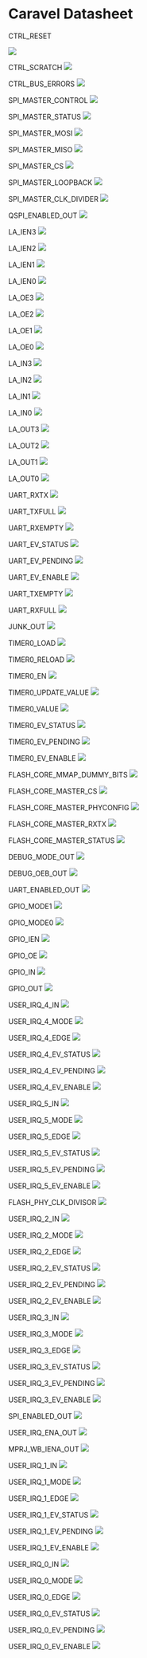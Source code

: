# Caravel Datasheet

CTRL_RESET
<p><img src="https://svg.wavedrom.com/{'reg': [{'name': 'soc_rst',  'type': 4, 'bits': 1},{'name': 'cpu_rst',  'bits': 1},{'bits': 30}], 'config': {'hspace': 400, 'bits': 32, 'lanes': 4 }, 'options': {'hspace': 400, 'bits': 32, 'lanes': 4}}"/></p>

CTRL_SCRATCH
<img src="https://svg.wavedrom.com/{'reg': [{'name': 'scratch[31:0]', 'attr': 'reset: 305419896', 'bits': 32}], 'config': {'hspace': 400, 'bits': 32, 'lanes': 1 }, 'options': {'hspace': 400, 'bits': 32, 'lanes': 1}}"/>

CTRL_BUS_ERRORS
<img src="https://svg.wavedrom.com/{'reg': [{'name': 'bus_errors[31:0]', 'bits': 32}], 'config': {'hspace': 400, 'bits': 32, 'lanes': 1 }, 'options': {'hspace': 400, 'bits': 32, 'lanes': 1}}"/>

SPI_MASTER_CONTROL
<img src="https://svg.wavedrom.com/{'reg': [{'name': 'start',  'type': 4, 'bits': 1},{'bits': 7},{'name': 'length',  'bits': 8},{'bits': 16}], 'config': {'hspace': 400, 'bits': 32, 'lanes': 4 }, 'options': {'hspace': 400, 'bits': 32, 'lanes': 4}}"/>

SPI_MASTER_STATUS
<img src="https://svg.wavedrom.com/{'reg': [{'name': 'done',  'bits': 1},{'bits': 31}], 'config': {'hspace': 400, 'bits': 32, 'lanes': 4 }, 'options': {'hspace': 400, 'bits': 32, 'lanes': 4}}"/>

SPI_MASTER_MOSI
<img src="https://svg.wavedrom.com/{'reg': [{'name': 'mosi[7:0]', 'bits': 8},{'bits': 24},], 'config': {'hspace': 400, 'bits': 32, 'lanes': 1 }, 'options': {'hspace': 400, 'bits': 32, 'lanes': 1}}"/>

SPI_MASTER_MISO
<img src="https://svg.wavedrom.com/{'reg': [{'name': 'miso[7:0]', 'bits': 8},{'bits': 24},], 'config': {'hspace': 400, 'bits': 32, 'lanes': 1 }, 'options': {'hspace': 400, 'bits': 32, 'lanes': 1}}"/>

SPI_MASTER_CS
<img src="https://svg.wavedrom.com/{'reg': [{'name': 'sel',  'attr': '1', 'bits': 1},{'bits': 15},{'name': 'mode',  'bits': 1},{'bits': 15}], 'config': {'hspace': 400, 'bits': 32, 'lanes': 4 }, 'options': {'hspace': 400, 'bits': 32, 'lanes': 4}}"/>

SPI_MASTER_LOOPBACK
<img src="https://svg.wavedrom.com/{'reg': [{'name': 'mode',  'bits': 1},{'bits': 31}], 'config': {'hspace': 400, 'bits': 32, 'lanes': 4 }, 'options': {'hspace': 400, 'bits': 32, 'lanes': 4}}"/>

SPI_MASTER_CLK_DIVIDER
<img src="https://svg.wavedrom.com/{'reg': [{'name': 'clk_divider[15:0]', 'attr': 'reset: 100', 'bits': 16},{'bits': 16},], 'config': {'hspace': 400, 'bits': 32, 'lanes': 1 }, 'options': {'hspace': 400, 'bits': 32, 'lanes': 1}}"/>

QSPI_ENABLED_OUT
<img src="https://svg.wavedrom.com/{'reg': [{'name': 'out', 'bits': 1},{'bits': 31},], 'config': {'hspace': 400, 'bits': 32, 'lanes': 4 }, 'options': {'hspace': 400, 'bits': 32, 'lanes': 4}}"/>

LA_IEN3
<img src="https://svg.wavedrom.com/{'reg': [{'name': 'ien[127:96]', 'bits': 32}], 'config': {'hspace': 400, 'bits': 32, 'lanes': 1 }, 'options': {'hspace': 400, 'bits': 32, 'lanes': 1}}"/>

LA_IEN2
<img src="https://svg.wavedrom.com/{'reg': [{'name': 'ien[95:64]', 'bits': 32}], 'config': {'hspace': 400, 'bits': 32, 'lanes': 1 }, 'options': {'hspace': 400, 'bits': 32, 'lanes': 1}}"/>

LA_IEN1
<img src="https://svg.wavedrom.com/{'reg': [{'name': 'ien[63:32]', 'bits': 32}], 'config': {'hspace': 400, 'bits': 32, 'lanes': 1 }, 'options': {'hspace': 400, 'bits': 32, 'lanes': 1}}"/>

LA_IEN0
<img src="https://svg.wavedrom.com/{'reg': [{'name': 'ien[31:0]', 'bits': 32}], 'config': {'hspace': 400, 'bits': 32, 'lanes': 1 }, 'options': {'hspace': 400, 'bits': 32, 'lanes': 1}}"/>

LA_OE3
<img src="https://svg.wavedrom.com/{'reg': [{'name': 'oe[127:96]', 'bits': 32}], 'config': {'hspace': 400, 'bits': 32, 'lanes': 1 }, 'options': {'hspace': 400, 'bits': 32, 'lanes': 1}}"/>

LA_OE2
<img src="https://svg.wavedrom.com/{'reg': [{'name': 'oe[95:64]', 'bits': 32}], 'config': {'hspace': 400, 'bits': 32, 'lanes': 1 }, 'options': {'hspace': 400, 'bits': 32, 'lanes': 1}}"/>

LA_OE1
<img src="https://svg.wavedrom.com/{'reg': [{'name': 'oe[63:32]', 'bits': 32}], 'config': {'hspace': 400, 'bits': 32, 'lanes': 1 }, 'options': {'hspace': 400, 'bits': 32, 'lanes': 1}}"/>

LA_OE0
<img src="https://svg.wavedrom.com/{'reg': [{'name': 'oe[31:0]', 'bits': 32}], 'config': {'hspace': 400, 'bits': 32, 'lanes': 1 }, 'options': {'hspace': 400, 'bits': 32, 'lanes': 1}}"/>

LA_IN3
<img src="https://svg.wavedrom.com/{'reg': [{'name': 'in[127:96]', 'bits': 32}], 'config': {'hspace': 400, 'bits': 32, 'lanes': 1 }, 'options': {'hspace': 400, 'bits': 32, 'lanes': 1}}"/>

LA_IN2
<img src="https://svg.wavedrom.com/{'reg': [{'name': 'in[95:64]', 'bits': 32}], 'config': {'hspace': 400, 'bits': 32, 'lanes': 1 }, 'options': {'hspace': 400, 'bits': 32, 'lanes': 1}}"/>

LA_IN1
<img src="https://svg.wavedrom.com/{'reg': [{'name': 'in[63:32]', 'bits': 32}], 'config': {'hspace': 400, 'bits': 32, 'lanes': 1 }, 'options': {'hspace': 400, 'bits': 32, 'lanes': 1}}"/>

LA_IN0
<img src="https://svg.wavedrom.com/{'reg': [{'name': 'in[31:0]', 'bits': 32}], 'config': {'hspace': 400, 'bits': 32, 'lanes': 1 }, 'options': {'hspace': 400, 'bits': 32, 'lanes': 1}}"/>

LA_OUT3
<img src="https://svg.wavedrom.com/{'reg': [{'name': 'out[127:96]', 'bits': 32}], 'config': {'hspace': 400, 'bits': 32, 'lanes': 1 }, 'options': {'hspace': 400, 'bits': 32, 'lanes': 1}}"/>

LA_OUT2
<img src="https://svg.wavedrom.com/{'reg': [{'name': 'out[95:64]', 'bits': 32}], 'config': {'hspace': 400, 'bits': 32, 'lanes': 1 }, 'options': {'hspace': 400, 'bits': 32, 'lanes': 1}}"/>

LA_OUT1
<img src="https://svg.wavedrom.com/{'reg': [{'name': 'out[63:32]', 'bits': 32}], 'config': {'hspace': 400, 'bits': 32, 'lanes': 1 }, 'options': {'hspace': 400, 'bits': 32, 'lanes': 1}}"/>

LA_OUT0
<img src="https://svg.wavedrom.com/{'reg': [{'name': 'out[31:0]', 'bits': 32}], 'config': {'hspace': 400, 'bits': 32, 'lanes': 1 }, 'options': {'hspace': 400, 'bits': 32, 'lanes': 1}}"/>

UART_RXTX
<img src="https://svg.wavedrom.com/{'reg': [{'name': 'rxtx[7:0]', 'bits': 8},{'bits': 24},], 'config': {'hspace': 400, 'bits': 32, 'lanes': 1 }, 'options': {'hspace': 400, 'bits': 32, 'lanes': 1}}"/>

UART_TXFULL
<img src="https://svg.wavedrom.com/{'reg': [{'name': 'txfull', 'bits': 1},{'bits': 31},], 'config': {'hspace': 400, 'bits': 32, 'lanes': 4 }, 'options': {'hspace': 400, 'bits': 32, 'lanes': 4}}"/>

UART_RXEMPTY
<img src="https://svg.wavedrom.com/{'reg': [{'name': 'rxempty', 'bits': 1},{'bits': 31},], 'config': {'hspace': 400, 'bits': 32, 'lanes': 4 }, 'options': {'hspace': 400, 'bits': 32, 'lanes': 4}}"/>

UART_EV_STATUS
<img src="https://svg.wavedrom.com/{'reg': [{'name': 'tx',  'bits': 1},{'name': 'rx',  'bits': 1},{'bits': 30}], 'config': {'hspace': 400, 'bits': 32, 'lanes': 4 }, 'options': {'hspace': 400, 'bits': 32, 'lanes': 4}}"/>

UART_EV_PENDING
<img src="https://svg.wavedrom.com/{'reg': [{'name': 'tx',  'bits': 1},{'name': 'rx',  'bits': 1},{'bits': 30}], 'config': {'hspace': 400, 'bits': 32, 'lanes': 4 }, 'options': {'hspace': 400, 'bits': 32, 'lanes': 4}}"/>

UART_EV_ENABLE
<img src="https://svg.wavedrom.com/{'reg': [{'name': 'tx',  'bits': 1},{'name': 'rx',  'bits': 1},{'bits': 30}], 'config': {'hspace': 400, 'bits': 32, 'lanes': 4 }, 'options': {'hspace': 400, 'bits': 32, 'lanes': 4}}"/>

UART_TXEMPTY
<img src="https://svg.wavedrom.com/{'reg': [{'name': 'txempty', 'bits': 1},{'bits': 31},], 'config': {'hspace': 400, 'bits': 32, 'lanes': 4 }, 'options': {'hspace': 400, 'bits': 32, 'lanes': 4}}"/>

UART_RXFULL
<img src="https://svg.wavedrom.com/{'reg': [{'name': 'rxfull', 'bits': 1},{'bits': 31},], 'config': {'hspace': 400, 'bits': 32, 'lanes': 4 }, 'options': {'hspace': 400, 'bits': 32, 'lanes': 4}}"/>

JUNK_OUT
<img src="https://svg.wavedrom.com/{'reg': [{'name': 'out', 'bits': 1},{'bits': 31},], 'config': {'hspace': 400, 'bits': 32, 'lanes': 4 }, 'options': {'hspace': 400, 'bits': 32, 'lanes': 4}}"/>

TIMER0_LOAD
<img src="https://svg.wavedrom.com/{'reg': [{'name': 'load[31:0]', 'bits': 32}], 'config': {'hspace': 400, 'bits': 32, 'lanes': 1 }, 'options': {'hspace': 400, 'bits': 32, 'lanes': 1}}"/>

TIMER0_RELOAD
<img src="https://svg.wavedrom.com/{'reg': [{'name': 'reload[31:0]', 'bits': 32}], 'config': {'hspace': 400, 'bits': 32, 'lanes': 1 }, 'options': {'hspace': 400, 'bits': 32, 'lanes': 1}}"/>

TIMER0_EN
<img src="https://svg.wavedrom.com/{'reg': [{'name': 'en', 'bits': 1},{'bits': 31},], 'config': {'hspace': 400, 'bits': 32, 'lanes': 4 }, 'options': {'hspace': 400, 'bits': 32, 'lanes': 4}}"/>

TIMER0_UPDATE_VALUE
<img src="https://svg.wavedrom.com/{'reg': [{'name': 'update_value', 'bits': 1},{'bits': 31},], 'config': {'hspace': 400, 'bits': 32, 'lanes': 4 }, 'options': {'hspace': 400, 'bits': 32, 'lanes': 4}}"/>

TIMER0_VALUE
<img src="https://svg.wavedrom.com/{'reg': [{'name': 'value[31:0]', 'bits': 32}], 'config': {'hspace': 400, 'bits': 32, 'lanes': 1 }, 'options': {'hspace': 400, 'bits': 32, 'lanes': 1}}"/>

TIMER0_EV_STATUS
<img src="https://svg.wavedrom.com/{'reg': [{'name': 'zero',  'bits': 1},{'bits': 31}], 'config': {'hspace': 400, 'bits': 32, 'lanes': 4 }, 'options': {'hspace': 400, 'bits': 32, 'lanes': 4}}"/>

TIMER0_EV_PENDING
<img src="https://svg.wavedrom.com/{'reg': [{'name': 'zero',  'bits': 1},{'bits': 31}], 'config': {'hspace': 400, 'bits': 32, 'lanes': 4 }, 'options': {'hspace': 400, 'bits': 32, 'lanes': 4}}"/>

TIMER0_EV_ENABLE
<img src="https://svg.wavedrom.com/{'reg': [{'name': 'zero',  'bits': 1},{'bits': 31}], 'config': {'hspace': 400, 'bits': 32, 'lanes': 4 }, 'options': {'hspace': 400, 'bits': 32, 'lanes': 4}}"/>

FLASH_CORE_MMAP_DUMMY_BITS
<img src="https://svg.wavedrom.com/{'reg': [{'name': 'mmap_dummy_bits[7:0]', 'bits': 8},{'bits': 24},], 'config': {'hspace': 400, 'bits': 32, 'lanes': 1 }, 'options': {'hspace': 400, 'bits': 32, 'lanes': 1}}"/>

FLASH_CORE_MASTER_CS
<img src="https://svg.wavedrom.com/{'reg': [{'name': 'master_cs', 'bits': 1},{'bits': 31},], 'config': {'hspace': 400, 'bits': 32, 'lanes': 4 }, 'options': {'hspace': 400, 'bits': 32, 'lanes': 4}}"/>

FLASH_CORE_MASTER_PHYCONFIG
<img src="https://svg.wavedrom.com/{'reg': [{'name': 'len',  'bits': 8},{'name': 'width',  'bits': 4},{'bits': 4},{'name': 'mask',  'bits': 8},{'bits': 8}], 'config': {'hspace': 400, 'bits': 32, 'lanes': 4 }, 'options': {'hspace': 400, 'bits': 32, 'lanes': 4}}"/>

FLASH_CORE_MASTER_RXTX
<img src="https://svg.wavedrom.com/{'reg': [{'name': 'master_rxtx[31:0]', 'bits': 32}], 'config': {'hspace': 400, 'bits': 32, 'lanes': 1 }, 'options': {'hspace': 400, 'bits': 32, 'lanes': 1}}"/>

FLASH_CORE_MASTER_STATUS
<img src="https://svg.wavedrom.com/{'reg': [{'name': 'tx_ready',  'bits': 1},{'name': 'rx_ready',  'bits': 1},{'bits': 30}], 'config': {'hspace': 400, 'bits': 32, 'lanes': 4 }, 'options': {'hspace': 400, 'bits': 32, 'lanes': 4}}"/>

DEBUG_MODE_OUT
<img src="https://svg.wavedrom.com/{'reg': [{'name': 'out', 'bits': 1},{'bits': 31},], 'config': {'hspace': 400, 'bits': 32, 'lanes': 4 }, 'options': {'hspace': 400, 'bits': 32, 'lanes': 4}}"/>

DEBUG_OEB_OUT
<img src="https://svg.wavedrom.com/{'reg': [{'name': 'out', 'bits': 1},{'bits': 31},], 'config': {'hspace': 400, 'bits': 32, 'lanes': 4 }, 'options': {'hspace': 400, 'bits': 32, 'lanes': 4}}"/>

UART_ENABLED_OUT
<img src="https://svg.wavedrom.com/{'reg': [{'name': 'out', 'bits': 1},{'bits': 31},], 'config': {'hspace': 400, 'bits': 32, 'lanes': 4 }, 'options': {'hspace': 400, 'bits': 32, 'lanes': 4}}"/>

GPIO_MODE1
<img src="https://svg.wavedrom.com/{'reg': [{'name': 'mode1', 'bits': 1},{'bits': 31},], 'config': {'hspace': 400, 'bits': 32, 'lanes': 4 }, 'options': {'hspace': 400, 'bits': 32, 'lanes': 4}}"/>

GPIO_MODE0
<img src="https://svg.wavedrom.com/{'reg': [{'name': 'mode0', 'bits': 1},{'bits': 31},], 'config': {'hspace': 400, 'bits': 32, 'lanes': 4 }, 'options': {'hspace': 400, 'bits': 32, 'lanes': 4}}"/>

GPIO_IEN
<img src="https://svg.wavedrom.com/{'reg': [{'name': 'ien', 'bits': 1},{'bits': 31},], 'config': {'hspace': 400, 'bits': 32, 'lanes': 4 }, 'options': {'hspace': 400, 'bits': 32, 'lanes': 4}}"/>

GPIO_OE
<img src="https://svg.wavedrom.com/{'reg': [{'name': 'oe', 'bits': 1},{'bits': 31},], 'config': {'hspace': 400, 'bits': 32, 'lanes': 4 }, 'options': {'hspace': 400, 'bits': 32, 'lanes': 4}}"/>

GPIO_IN
<img src="https://svg.wavedrom.com/{'reg': [{'name': 'in', 'bits': 1},{'bits': 31},], 'config': {'hspace': 400, 'bits': 32, 'lanes': 4 }, 'options': {'hspace': 400, 'bits': 32, 'lanes': 4}}"/>

GPIO_OUT
<img src="https://svg.wavedrom.com/{'reg': [{'name': 'out', 'bits': 1},{'bits': 31},], 'config': {'hspace': 400, 'bits': 32, 'lanes': 4 }, 'options': {'hspace': 400, 'bits': 32, 'lanes': 4}}"/>

USER_IRQ_4_IN
<img src="https://svg.wavedrom.com/{'reg': [{'name': 'in', 'bits': 1},{'bits': 31},], 'config': {'hspace': 400, 'bits': 32, 'lanes': 4 }, 'options': {'hspace': 400, 'bits': 32, 'lanes': 4}}"/>

USER_IRQ_4_MODE
<img src="https://svg.wavedrom.com/{'reg': [{'name': 'mode', 'bits': 1},{'bits': 31},], 'config': {'hspace': 400, 'bits': 32, 'lanes': 4 }, 'options': {'hspace': 400, 'bits': 32, 'lanes': 4}}"/>

USER_IRQ_4_EDGE
<img src="https://svg.wavedrom.com/{'reg': [{'name': 'edge', 'bits': 1},{'bits': 31},], 'config': {'hspace': 400, 'bits': 32, 'lanes': 4 }, 'options': {'hspace': 400, 'bits': 32, 'lanes': 4}}"/>

USER_IRQ_4_EV_STATUS
<img src="https://svg.wavedrom.com/{'reg': [{'name': 'i0',  'bits': 1},{'bits': 31}], 'config': {'hspace': 400, 'bits': 32, 'lanes': 4 }, 'options': {'hspace': 400, 'bits': 32, 'lanes': 4}}"/>

USER_IRQ_4_EV_PENDING
<img src="https://svg.wavedrom.com/{'reg': [{'name': 'i0',  'bits': 1},{'bits': 31}], 'config': {'hspace': 400, 'bits': 32, 'lanes': 4 }, 'options': {'hspace': 400, 'bits': 32, 'lanes': 4}}"/>

USER_IRQ_4_EV_ENABLE
<img src="https://svg.wavedrom.com/{'reg': [{'name': 'i0',  'bits': 1},{'bits': 31}], 'config': {'hspace': 400, 'bits': 32, 'lanes': 4 }, 'options': {'hspace': 400, 'bits': 32, 'lanes': 4}}"/>

USER_IRQ_5_IN
<img src="https://svg.wavedrom.com/{'reg': [{'name': 'in', 'bits': 1},{'bits': 31},], 'config': {'hspace': 400, 'bits': 32, 'lanes': 4 }, 'options': {'hspace': 400, 'bits': 32, 'lanes': 4}}"/>

USER_IRQ_5_MODE
<img src="https://svg.wavedrom.com/{'reg': [{'name': 'mode', 'bits': 1},{'bits': 31},], 'config': {'hspace': 400, 'bits': 32, 'lanes': 4 }, 'options': {'hspace': 400, 'bits': 32, 'lanes': 4}}"/>

USER_IRQ_5_EDGE
<img src="https://svg.wavedrom.com/{'reg': [{'name': 'edge', 'bits': 1},{'bits': 31},], 'config': {'hspace': 400, 'bits': 32, 'lanes': 4 }, 'options': {'hspace': 400, 'bits': 32, 'lanes': 4}}"/>

USER_IRQ_5_EV_STATUS
<img src="https://svg.wavedrom.com/{'reg': [{'name': 'i0',  'bits': 1},{'bits': 31}], 'config': {'hspace': 400, 'bits': 32, 'lanes': 4 }, 'options': {'hspace': 400, 'bits': 32, 'lanes': 4}}"/>

USER_IRQ_5_EV_PENDING
<img src="https://svg.wavedrom.com/{'reg': [{'name': 'i0',  'bits': 1},{'bits': 31}], 'config': {'hspace': 400, 'bits': 32, 'lanes': 4 }, 'options': {'hspace': 400, 'bits': 32, 'lanes': 4}}"/>

USER_IRQ_5_EV_ENABLE
<img src="https://svg.wavedrom.com/{'reg': [{'name': 'i0',  'bits': 1},{'bits': 31}], 'config': {'hspace': 400, 'bits': 32, 'lanes': 4 }, 'options': {'hspace': 400, 'bits': 32, 'lanes': 4}}"/>

FLASH_PHY_CLK_DIVISOR
<img src="https://svg.wavedrom.com/{'reg': [{'name': 'clk_divisor[7:0]', 'attr': 'reset: 1', 'bits': 8},{'bits': 24},], 'config': {'hspace': 400, 'bits': 32, 'lanes': 1 }, 'options': {'hspace': 400, 'bits': 32, 'lanes': 1}}"/>

USER_IRQ_2_IN
<img src="https://svg.wavedrom.com/{'reg': [{'name': 'in', 'bits': 1},{'bits': 31},], 'config': {'hspace': 400, 'bits': 32, 'lanes': 4 }, 'options': {'hspace': 400, 'bits': 32, 'lanes': 4}}"/>

USER_IRQ_2_MODE
<img src="https://svg.wavedrom.com/{'reg': [{'name': 'mode', 'bits': 1},{'bits': 31},], 'config': {'hspace': 400, 'bits': 32, 'lanes': 4 }, 'options': {'hspace': 400, 'bits': 32, 'lanes': 4}}"/>

USER_IRQ_2_EDGE
<img src="https://svg.wavedrom.com/{'reg': [{'name': 'edge', 'bits': 1},{'bits': 31},], 'config': {'hspace': 400, 'bits': 32, 'lanes': 4 }, 'options': {'hspace': 400, 'bits': 32, 'lanes': 4}}"/>

USER_IRQ_2_EV_STATUS
<img src="https://svg.wavedrom.com/{'reg': [{'name': 'i0',  'bits': 1},{'bits': 31}], 'config': {'hspace': 400, 'bits': 32, 'lanes': 4 }, 'options': {'hspace': 400, 'bits': 32, 'lanes': 4}}"/>

USER_IRQ_2_EV_PENDING
<img src="https://svg.wavedrom.com/{'reg': [{'name': 'i0',  'bits': 1},{'bits': 31}], 'config': {'hspace': 400, 'bits': 32, 'lanes': 4 }, 'options': {'hspace': 400, 'bits': 32, 'lanes': 4}}"/>

USER_IRQ_2_EV_ENABLE
<img src="https://svg.wavedrom.com/{'reg': [{'name': 'i0',  'bits': 1},{'bits': 31}], 'config': {'hspace': 400, 'bits': 32, 'lanes': 4 }, 'options': {'hspace': 400, 'bits': 32, 'lanes': 4}}"/>

USER_IRQ_3_IN
<img src="https://svg.wavedrom.com/{'reg': [{'name': 'in', 'bits': 1},{'bits': 31},], 'config': {'hspace': 400, 'bits': 32, 'lanes': 4 }, 'options': {'hspace': 400, 'bits': 32, 'lanes': 4}}"/>

USER_IRQ_3_MODE
<img src="https://svg.wavedrom.com/{'reg': [{'name': 'mode', 'bits': 1},{'bits': 31},], 'config': {'hspace': 400, 'bits': 32, 'lanes': 4 }, 'options': {'hspace': 400, 'bits': 32, 'lanes': 4}}"/>

USER_IRQ_3_EDGE
<img src="https://svg.wavedrom.com/{'reg': [{'name': 'edge', 'bits': 1},{'bits': 31},], 'config': {'hspace': 400, 'bits': 32, 'lanes': 4 }, 'options': {'hspace': 400, 'bits': 32, 'lanes': 4}}"/>

USER_IRQ_3_EV_STATUS
<img src="https://svg.wavedrom.com/{'reg': [{'name': 'i0',  'bits': 1},{'bits': 31}], 'config': {'hspace': 400, 'bits': 32, 'lanes': 4 }, 'options': {'hspace': 400, 'bits': 32, 'lanes': 4}}"/>

USER_IRQ_3_EV_PENDING
<img src="https://svg.wavedrom.com/{'reg': [{'name': 'i0',  'bits': 1},{'bits': 31}], 'config': {'hspace': 400, 'bits': 32, 'lanes': 4 }, 'options': {'hspace': 400, 'bits': 32, 'lanes': 4}}"/>

USER_IRQ_3_EV_ENABLE
<img src="https://svg.wavedrom.com/{'reg': [{'name': 'i0',  'bits': 1},{'bits': 31}], 'config': {'hspace': 400, 'bits': 32, 'lanes': 4 }, 'options': {'hspace': 400, 'bits': 32, 'lanes': 4}}"/>

SPI_ENABLED_OUT
<img src="https://svg.wavedrom.com/{'reg': [{'name': 'out', 'bits': 1},{'bits': 31},], 'config': {'hspace': 400, 'bits': 32, 'lanes': 4 }, 'options': {'hspace': 400, 'bits': 32, 'lanes': 4}}"/>

USER_IRQ_ENA_OUT
<img src="https://svg.wavedrom.com/{'reg': [{'name': 'out[2:0]', 'bits': 3},{'bits': 29},], 'config': {'hspace': 400, 'bits': 32, 'lanes': 4 }, 'options': {'hspace': 400, 'bits': 32, 'lanes': 4}}"/>

MPRJ_WB_IENA_OUT
<img src="https://svg.wavedrom.com/{'reg': [{'name': 'out', 'bits': 1},{'bits': 31},], 'config': {'hspace': 400, 'bits': 32, 'lanes': 4 }, 'options': {'hspace': 400, 'bits': 32, 'lanes': 4}}"/>

USER_IRQ_1_IN
<img src="https://svg.wavedrom.com/{'reg': [{'name': 'in', 'bits': 1},{'bits': 31},], 'config': {'hspace': 400, 'bits': 32, 'lanes': 4 }, 'options': {'hspace': 400, 'bits': 32, 'lanes': 4}}"/>

USER_IRQ_1_MODE
<img src="https://svg.wavedrom.com/{'reg': [{'name': 'mode', 'bits': 1},{'bits': 31},], 'config': {'hspace': 400, 'bits': 32, 'lanes': 4 }, 'options': {'hspace': 400, 'bits': 32, 'lanes': 4}}"/>

USER_IRQ_1_EDGE
<img src="https://svg.wavedrom.com/{'reg': [{'name': 'edge', 'bits': 1},{'bits': 31},], 'config': {'hspace': 400, 'bits': 32, 'lanes': 4 }, 'options': {'hspace': 400, 'bits': 32, 'lanes': 4}}"/>

USER_IRQ_1_EV_STATUS
<img src="https://svg.wavedrom.com/{'reg': [{'name': 'i0',  'bits': 1},{'bits': 31}], 'config': {'hspace': 400, 'bits': 32, 'lanes': 4 }, 'options': {'hspace': 400, 'bits': 32, 'lanes': 4}}"/>

USER_IRQ_1_EV_PENDING
<img src="https://svg.wavedrom.com/{'reg': [{'name': 'i0',  'bits': 1},{'bits': 31}], 'config': {'hspace': 400, 'bits': 32, 'lanes': 4 }, 'options': {'hspace': 400, 'bits': 32, 'lanes': 4}}"/>

USER_IRQ_1_EV_ENABLE
<img src="https://svg.wavedrom.com/{'reg': [{'name': 'i0',  'bits': 1},{'bits': 31}], 'config': {'hspace': 400, 'bits': 32, 'lanes': 4 }, 'options': {'hspace': 400, 'bits': 32, 'lanes': 4}}"/>

USER_IRQ_0_IN
<img src="https://svg.wavedrom.com/{'reg': [{'name': 'in', 'bits': 1},{'bits': 31},], 'config': {'hspace': 400, 'bits': 32, 'lanes': 4 }, 'options': {'hspace': 400, 'bits': 32, 'lanes': 4}}"/>

USER_IRQ_0_MODE
<img src="https://svg.wavedrom.com/{'reg': [{'name': 'mode', 'bits': 1},{'bits': 31},], 'config': {'hspace': 400, 'bits': 32, 'lanes': 4 }, 'options': {'hspace': 400, 'bits': 32, 'lanes': 4}}"/>

USER_IRQ_0_EDGE
<img src="https://svg.wavedrom.com/{'reg': [{'name': 'edge', 'bits': 1},{'bits': 31},], 'config': {'hspace': 400, 'bits': 32, 'lanes': 4 }, 'options': {'hspace': 400, 'bits': 32, 'lanes': 4}}"/>

USER_IRQ_0_EV_STATUS
<img src="https://svg.wavedrom.com/{'reg': [{'name': 'i0',  'bits': 1},{'bits': 31}], 'config': {'hspace': 400, 'bits': 32, 'lanes': 4 }, 'options': {'hspace': 400, 'bits': 32, 'lanes': 4}}"/>

USER_IRQ_0_EV_PENDING
<img src="https://svg.wavedrom.com/{'reg': [{'name': 'i0',  'bits': 1},{'bits': 31}], 'config': {'hspace': 400, 'bits': 32, 'lanes': 4 }, 'options': {'hspace': 400, 'bits': 32, 'lanes': 4}}"/>

USER_IRQ_0_EV_ENABLE
<img src="https://svg.wavedrom.com/{'reg': [{'name': 'i0',  'bits': 1},{'bits': 31}], 'config': {'hspace': 400, 'bits': 32, 'lanes': 4 }, 'options': {'hspace': 400, 'bits': 32, 'lanes': 4}}"/>
